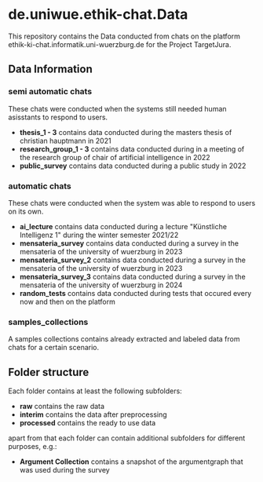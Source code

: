 # de.uniwue.ethik-chat.Data

This repository contains the Data conducted from chats on the platform ethik-ki-chat.informatik.uni-wuerzburg.de for the Project TargetJura. 

## Data Information

### semi automatic chats

These chats were conducted when the systems still needed human asisstants to respond to users.

- **thesis_1 - 3** contains data conducted during the masters thesis of christian hauptmann in 2021
- **research_group_1 - 3** contains data conducted during in a meeting of the research group of chair of artificial intelligence in 2022
- **public_survey** contains data conducted during a public study in 2022 


### automatic chats

These chats were conducted when the system was able to respond to users on its own.

- **ai_lecture** contains data conducted during a lecture "Künstliche Intelligenz 1" during the winter semester 2021/22
- **mensateria_survey** contains data conducted during a survey in the mensateria of the university of wuerzburg in 2023
- **mensateria_survey_2** contains data conducted during a survey in the mensateria of the university of wuerzburg in 2023
- **mensateria_survey_3** contains data conducted during a survey in the mensateria of the university of wuerzburg in 2024
- **random_tests** contains data conducted during tests that occured every now and then on the platform

### samples_collections
A samples collections contains already extracted and labeled data from chats for a certain scenario.

## Folder structure
Each folder contains at least the following subfolders:
- **raw** contains the raw data
- **interim** contains the data after preprocessing
- **processed** contains the ready to use data

apart from that each folder can contain additional subfolders for different purposes, e.g.:
- **Argument Collection** contains a snapshot of the argumentgraph that was used during the survey

